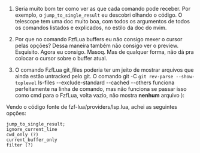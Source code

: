 1. Seria muito bom ter como ver as que cada comando pode receber.
   Por exemplo, o `jump_to_single_result` eu descobri olhando o código.
   O telescope tem uma doc muito boa, com todos os argumentos de todos
   os comandos listados e explicados, no estilo da doc do nvim.

2. Por que no comando FzfLua buffers eu não consigo mexer o cursor pelas opções?
   Dessa maneira também não consigo ver o preview. Esquisito.
   Agora eu consigo. Masoq. Mas de qualquer forma, não dá pra colocar o cursor
   sobre o buffer atual.

3. O comando FzfLua git_files poderia ter um jeito de mostrar arquivos que ainda
   estão untracked pelo git. O comando
   git -C `git rev-parse --show-toplevel` ls-files --exclude-standard --cached --others
   funciona perfeitamente na linha de comando, mas não funciona se passar isso
   como cmd para o FzfLua, volta vazio, não mostra __nenhum__ arquivo ):

Vendo o código fonte de fzf-lua/providers/lsp.lua, achei as seguintes opções:

    jump_to_single_result;
    ignore_current_line
    cwd_only (?)
    current_buffer_only
    filter (?)
